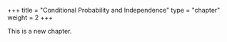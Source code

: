 +++
title = "Conditional Probability and Independence"
type = "chapter"
weight = 2
+++

This is a new chapter.
